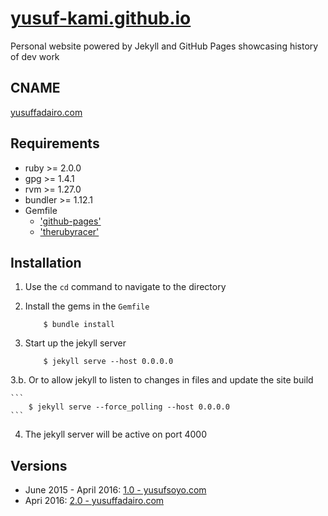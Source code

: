 # [yusuf-kami.github.io](//yusuf-kami.github.io)
Personal website powered by Jekyll and GitHub Pages showcasing history of dev work

## CNAME
[yusuffadairo.com](//yusuf-kami.github.io)

## Requirements
- ruby >= 2.0.0 
- gpg >= 1.4.1
- rvm >= 1.27.0
- bundler >= 1.12.1
- Gemfile
    - ['github-pages'](https://rubygems.org/gems/github-pages)
    - ['therubyracer'](https://rubygems.org/gems/therubyracer)

## Installation 
1. Use the ``cd`` command to navigate to the directory 
2. Install the gems in the ``Gemfile``
    
    ```
        $ bundle install
    ```  
3. Start up the jekyll server
    
    ```
        $ jekyll serve --host 0.0.0.0 
    ```
3.b. Or to allow jekyll to listen to changes in files and update the site build
    
    ```
        $ jekyll serve --force_polling --host 0.0.0.0
    ```
4. The jekyll server will be active on port 4000

## Versions
- June 2015 - April 2016: [1.0 - yusufsoyo.com](//github.com/yusuf-kami/yusuf-kami.github.io/tree/yusufsoyo.com)
- Apri 2016: [2.0 - yusuffadairo.com](//github.com/yusuf-kami/yusuf-kami.github.io/tree/master)
